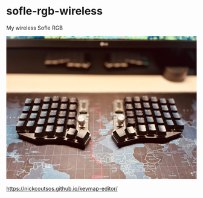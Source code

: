 # sofle-rgb-wireless
My wireless Sofle RGB

![alt text](https://github.com/ekilimchuk/sofle-rgb-wireless/blob/main/photo/photo_2024-10-08%2017.48.06.jpeg?raw=true)

https://nickcoutsos.github.io/keymap-editor/
